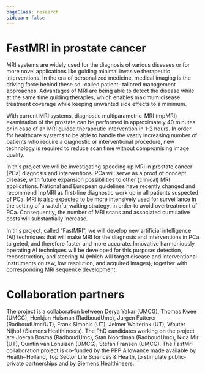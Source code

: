 ```yaml
---
pageClass: research
sidebar: false
---
```

# FastMRI in prostate cancer

MRI systems are widely used for the diagnosis of various diseases or for more novel applications like guiding minimal invasive therapeutic interventions. In the era of personalized medicine, medical imaging is the driving force behind these so -called patient- tailored management approaches. Advantages of MRI are being able to detect the disease while at the same time guiding therapies, which enables maximum disease treatment coverage while keeping unwanted side effects to a minimum.

With current MRI systems, diagnostic multiparametric-MRI (mpMRI) examination of the prostate can be performed in approximately 40 minutes or in case of an MRI guided
therapeutic intervention in 1-2 hours. In order for healthcare systems to be able to handle the vastly increasing number of patients who require a diagnostic or interventional procedure, new technology is required to reduce scan time without compromising image quality.

In this project we will be investigating speeding up MRI in prostate cancer (PCa) diagnosis and interventions. PCa will serve as a proof of concept disease, with future expansion possibilities to other (clinical) MRI applications. National and European guidelines have recently changed and recommend mpMRI as first-line diagnostic work up in all patients suspected of PCa. MRI is also expected to be more intensively used for surveillance in the setting of a watchful waiting strategy, in order to avoid overtreatment of PCa. Consequently, the number of MRI scans and associated cumulative costs will substantially increase.

In this project, called “FastMRI", we will develop new artificial intelligence (AI) techniques that will make MRI for the diagnosis and interventions in PCa targeted, and
therefore faster and more accurate. Innovative harmoniously operating AI techniques will be developed for this purpose: detection, reconstruction, and steering AI (which will target disease and interventional instruments on raw, low resolution, and acquired images), together with corresponding MRI sequence development.

# Collaboration partners

The project is a collaboration between Derya Yakar (UMCG), Thomas Kwee (UMCG), Henkjan Huisman (RadboudUmc), Jurgen Futterer (RadboudUmc/UT), Frank Simonis (UT), Jelmer Wolterink (UT), Wouter Nijhof (Siemens Healthineers). The PhD candidates working on the project are Joeran Bosma (RadboudUmc), Stan Noordman (RadboudUmc), Nida Mir (UT), Quintin van Lohuizen (UMCG), Stefan Fransen (UMCG). The FastMri collaboration project is co-funded by the PPP Allowance made available by Health~Holland, Top Sector Life Sciences & Health, to stimulate public-private partnerships and by Siemens Healthineers.

<!-- <div class="research">
<Research slug="prostate-image-analysis"/>
</div> -->
